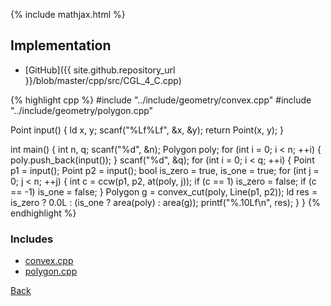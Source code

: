 {% include mathjax.html %}



## Implementation

- [GitHub]({{ site.github.repository_url }}/blob/master/cpp/src/CGL_4_C.cpp)

{% highlight cpp %}
#include "../include/geometry/convex.cpp"
#include "../include/geometry/polygon.cpp"

Point input() {
  ld x, y;
  scanf("%Lf%Lf", &x, &y);
  return Point(x, y);
}

int main() {
  int n, q;
  scanf("%d", &n);
  Polygon poly;
  for (int i = 0; i < n; ++i) {
    poly.push_back(input());
  }
  scanf("%d", &q);
  for (int i = 0; i < q; ++i) {
    Point p1 = input();
    Point p2 = input();
    bool is_zero = true, is_one = true;
    for (int j = 0; j < n; ++j) {
      int c = ccw(p1, p2, at(poly, j));
      if (c == 1)
        is_zero = false;
      if (c == -1)
        is_one = false;
    }
    Polygon g = convex_cut(poly, Line(p1, p2));
    ld res = is_zero ? 0.0L : (is_one ? area(poly) : area(g));
    printf("%.10Lf\n", res);
  }
}
{% endhighlight %}

### Includes

- [convex.cpp](../include/geometry/convex)
- [polygon.cpp](../include/geometry/polygon)

[Back](..)
